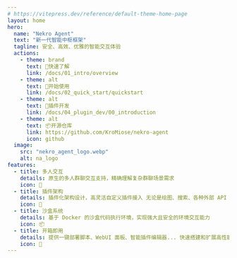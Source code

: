 ```yaml
---
# https://vitepress.dev/reference/default-theme-home-page
layout: home
hero:
  name: "Nekro Agent"
  text: "新一代智能中枢框架"
  tagline: 安全、高效、优雅的智能交互体验
  actions:
    - theme: brand
      text: 📖快速了解
      link: /docs/01_intro/overview
    - theme: alt
      text: 🚀开始使用
      link: /docs/02_quick_start/quickstart
    - theme: alt
      text: 🧩插件开发
      link: /docs/04_plugin_dev/00_introduction
    - theme: alt
      text: 📦开源仓库
      link: https://github.com/KroMiose/nekro-agent
      icon: github
  image:
    src: "nekro_agent_logo.webp"
    alt: na_logo
features:
  - title: 多人交互
    details: 原生的多人群聊交互支持，精确理解复杂群聊场景需求
    icon: 💬
  - title: 插件架构
    details: 插件化架构设计，高灵活自定义插件接入 无论是绘图、搜索、各种外部 API ... 轻松扩展
    icon: 🧩
  - title: 沙盒系统
    details: 基于 Docker 的沙盒代码执行环境，实现强大且安全的环境交互能力
    icon: 📦
  - title: 开箱即用
    details: 提供一键部署脚本、WebUI 面板、智能插件编辑器... 快速搭建和扩展高性能 AI 机器人
    icon: 🚀
---
```


<Confetti />
